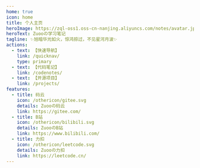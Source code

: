```yaml
---
home: true
icon: home
title: 个人主页
heroImage: https://zql-oss1.oss-cn-nanjing.aliyuncs.com/notes/avatar.jpeg
heroText: Zuooの学习笔记
tagline: ✨旭暗华光如火，惊鸿掠过，不见星河月波✨
actions:
  - text: 【快速导航】
    link: /quicknav/
    type: primary
  - text: 【代码笔记】
    link: /codenotes/
  - text: 【开源项目】
    link: /projects/
features:
  - title: 码云
    icon: /othericon/gitee.svg
    details: Zuooの码云
    link: https://gitee.com/
  - title: B站
    icon: /othericon/bilibili.svg
    details: ZuooのB站
    link: https://www.bilibili.com/
  - title: 力扣
    icon: /othericon/leetcode.svg
    details: Zuooの力扣
    link: https://leetcode.cn/
---
```

